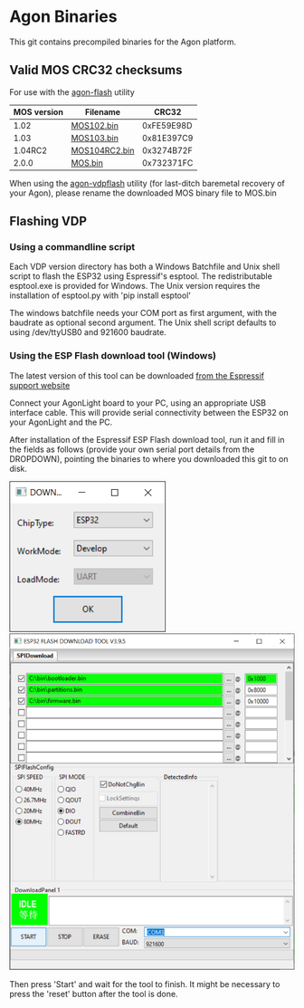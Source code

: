 # Agon Binaries
This git contains precompiled binaries for the Agon platform.

## Valid MOS CRC32 checksums
For use with the [agon-flash](https://github.com/envenomator/agon-flash) utility

| MOS version | Filename           | CRC32      |
|-------------|--------------------|------------|
| 1.02        | [MOS102.bin](https://github.com/envenomator/agon-binaries/raw/master/MOS/1.02/MOS102.bin)    | 0xFE59E98D |
| 1.03        | [MOS103.bin](https://github.com/envenomator/agon-binaries/raw/master/MOS/1.03/MOS103.bin)    | 0x81E397C9 |
| 1.04RC2        | [MOS104RC2.bin](https://github.com/envenomator/agon-binaries/raw/master/MOS/1.04RC2/MOS104RC2.bin)    | 0x3274B72F |
| 2.0.0       | [MOS.bin](https://github.com/envenomator/agon-binaries/raw/master/MOS/2.0.0/MOS.bin)    | 0x732371FC |

When using the [agon-vdpflash](https://github.com/envenomator/agon-vdpflash) utility (for last-ditch baremetal recovery of your Agon), please rename the downloaded MOS binary file to MOS.bin

## Flashing VDP
### Using a commandline script
Each VDP version directory has both a Windows Batchfile and Unix shell script to flash the ESP32 using Espressif's esptool. The redistributable esptool.exe is provided for Windows. The Unix version requires the installation of esptool.py with 'pip install esptool'

The windows batchfile needs your COM port as first argument, with the baudrate as optional second argument.
The Unix shell script defaults to using /dev/ttyUSB0 and 921600 baudrate.

### Using the ESP Flash download tool (Windows)
The latest version of this tool can be downloaded [from the Espressif support website](https://www.espressif.com/en/support/download/other-tools?keys=&field_type_tid%5B%5D=13)

Connect your AgonLight board to your PC, using an appropriate USB interface cable. This will provide serial connectivity between the ESP32 on your AgonLight and the PC.

After installation of the Espressif ESP Flash download tool, run it and fill in the fields as follows (provide your own serial port details from the DROPDOWN), pointing the binaries to where you downloaded this git to on disk.

![espressif settings1](/flash-settings.png)
![espressif settings2](/flash-tool.png)

Then press 'Start' and wait for the tool to finish. It might be necessary to press the 'reset' button after the tool is done.